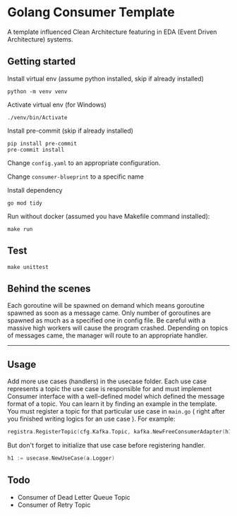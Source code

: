 # Golang Consumer Template
A template influenced Clean Architecture featuring in EDA (Event Driven Architecture) systems.

## Getting started

Install virtual env (assume python installed, skip if already installed)
```shell
python -m venv venv
```

Activate virtual env (for Windows)
```shell
./venv/bin/Activate
```

Install pre-commit (skip if already installed)
```shell
pip install pre-commit
pre-commit install
```

Change ```config.yaml``` to an appropriate configuration.

Change ```consumer-blueprint``` to a specific name

Install dependency
```shell
go mod tidy
```

Run without docker (assumed you have Makefile command installed):
```shell
make run
```

## Test

``` shell
make unittest
 ```

## Behind the scenes
Each goroutine will be spawned on demand which means goroutine spawned as soon as a message came. Only number of goroutines are spawned as much as a specified one in config file. Be careful with a massive high workers will cause the program crashed. Depending on topics of messages came, the manager will route to an appropriate handler.

***

## Usage
Add more use cases (handlers) in the usecase folder. Each use case represents a topic the use case is responsible for and must implement Consumer interface with a well-defined model which defined the message format of a topic.
You can learn it by finding an example in the template. You must register a topic for that particular use case in ``` main.go ``` ( right after you finished writing logics for an use case ). For example:
```go
registra.RegisterTopic(cfg.Kafka.Topic, kafka.NewFreeConsumerAdapter(h1))
```
But don't forget to initialize that use case before registering handler.
```go
h1 := usecase.NewUseCase(a.Logger)
```

## Todo
* Consumer of Dead Letter Queue Topic
* Consumer of Retry Topic
